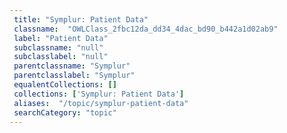 ```yaml
--- 
 title: "Symplur: Patient Data" 
 classname:  "OWLClass_2fbc12da_dd34_4dac_bd90_b442a1d02ab9" 
 label: "Patient Data" 
 subclassname: "null" 
 subclasslabel: "null" 
 parentclassname: "Symplur" 
 parentclasslabel: "Symplur" 
 equalentCollections: [] 
 collections: ['Symplur: Patient Data']
 aliases:  "/topic/symplur-patient-data"  
 searchCategory: "topic" 
---
```

